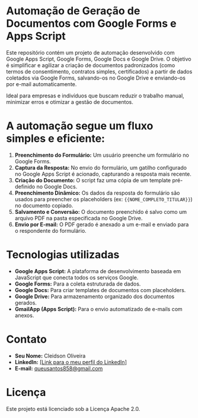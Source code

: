 # Automação de Geração de Documentos com Google Forms e Apps Script

Este repositório contém um projeto de automação desenvolvido com Google Apps Script, Google Forms, Google Docs e Google Drive. O objetivo é simplificar e agilizar a criação de documentos padronizados (como termos de consentimento, contratos simples, certificados) a partir de dados coletados via Google Forms, salvando-os no Google Drive e enviando-os por e-mail automaticamente.

Ideal para empresas e indivíduos que buscam reduzir o trabalho manual, minimizar erros e otimizar a gestão de documentos.

# A automação segue um fluxo simples e eficiente:

1.  **Preenchimento do Formulário:** Um usuário preenche um formulário no Google Forms.
2.  **Captura da Resposta:** No envio do formulário, um gatilho configurado no Google Apps Script é acionado, capturando a resposta mais recente.
3.  **Criação do Documento:** O script faz uma cópia de um template pré-definido no Google Docs.
4.  **Preenchimento Dinâmico:** Os dados da resposta do formulário são usados para preencher os placeholders (ex: `{{NOME_COMPLETO_TITULAR}}`) no documento copiado.
5.  **Salvamento e Conversão:** O documento preenchido é salvo como um arquivo PDF na pasta especificada no Google Drive.
6.  **Envio por E-mail:** O PDF gerado é anexado a um e-mail e enviado para o respondente do formulário.

# Tecnologias utilizadas

* **Google Apps Script:** A plataforma de desenvolvimento baseada em JavaScript que conecta todos os serviços Google.
* **Google Forms:** Para a coleta estruturada de dados.
* **Google Docs:** Para criar templates de documentos com placeholders.
* **Google Drive:** Para armazenamento organizado dos documentos gerados.
* **GmailApp (Apps Script):** Para o envio automatizado de e-mails com anexos.

# Contato

* **Seu Nome:** Cleidson Oliveira
* **LinkedIn:** [[Link para o meu perfil do LinkedIn]](https://www.linkedin.com/in/cleidson-oliveira-7b7248215/)
* **E-mail:** queusantos858@gmail.com

# Licença
Este projeto está licenciado sob a Licença Apache 2.0.
